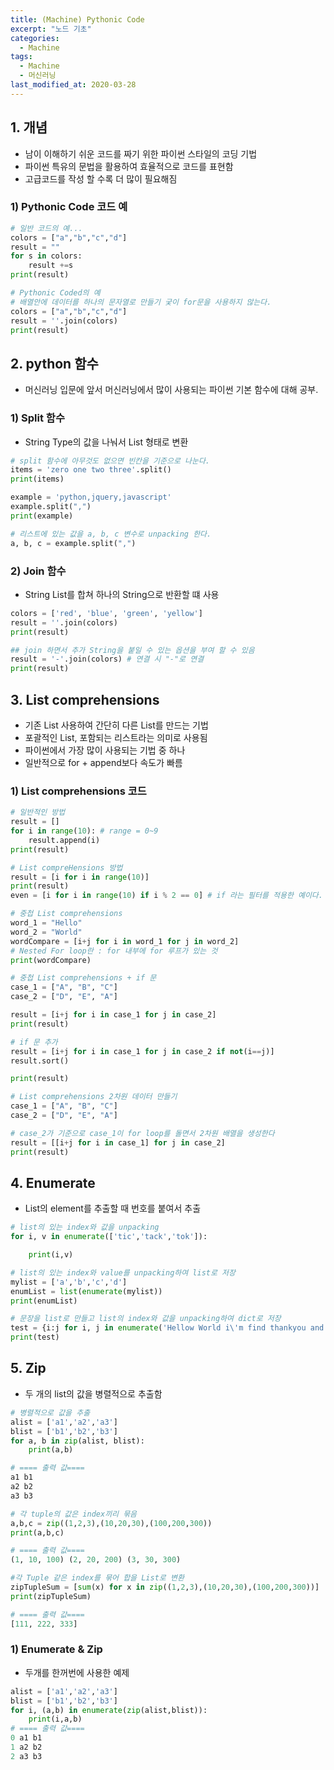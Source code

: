```yaml
---
title: (Machine) Pythonic Code
excerpt: "노드 기초"
categories:
  - Machine
tags:
  - Machine
  - 머신러닝
last_modified_at: 2020-03-28
---
```

## 1. 개념
- 남이 이해하기 쉬운 코드를 짜기 위한 파이썬 스타일의 코딩 기법
- 파이썬 특유의 문법을 활용하여 효율적으로 코드를 표현함
- 고급코드를 작성 할 수록 더 많이 필요해짐

### 1) Pythonic Code 코드 예
~~~python
# 일반 코드의 예...
colors = ["a","b","c","d"]
result = ""
for s in colors:
    result +=s
print(result)
~~~

~~~python
# Pythonic Coded의 예
# 배열안에 데이터를 하나의 문자열로 만들기 궂이 for문을 사용하지 않는다.
colors = ["a","b","c","d"]
result = ''.join(colors)
print(result)
~~~

## 2. python 함수
- 머신러닝 입문에 앞서 머신러닝에서 많이 사용되는 파이썬 기본 함수에 대해 공부.

### 1) Split 함수
- String Type의 값을 나눠서 List 형태로 변환

~~~python
# split 함수에 아무것도 없으면 빈칸을 기준으로 나눈다.
items = 'zero one two three'.split()
print(items)

example = 'python,jquery,javascript'
example.split(",")
print(example)

# 리스트에 있는 값을 a, b, c 변수로 unpacking 한다.
a, b, c = example.split(",")
~~~

### 2) Join 함수
- String List를 합쳐 하나의 String으로 반환할 떄 사용   

~~~python
colors = ['red', 'blue', 'green', 'yellow']
result = ''.join(colors)
print(result)

## join 하면서 추가 String을 붙일 수 있는 옵션을 부여 할 수 있음
result = '-'.join(colors) # 연결 시 "-"로 연결
print(result)
~~~

## 3. List comprehensions
- 기존 List 사용하여 간단히 다른 List를 만드는 기법
- 포괄적인 List, 포함되는 리스트라는 의미로 사용됨
- 파이썬에서 가장 많이 사용되는 기법 중 하나
- 일반적으로 for + append보다 속도가 빠름

### 1) List comprehensions 코드
~~~python
# 일반적인 방법
result = []
for i in range(10): # range = 0~9
    result.append(i)
print(result)
~~~

~~~python
# List compreHensions 방법
result = [i for i in range(10)]
print(result)
even = [i for i in range(10) if i % 2 == 0] # if 라는 필터를 적용한 예이다.
~~~

~~~python
# 중첩 List comprehensions
word_1 = "Hello"
word_2 = "World"
wordCompare = [i+j for i in word_1 for j in word_2]
# Nested For loop란 : for 내부에 for 루프가 있는 것
print(wordCompare)
~~~

~~~python
# 중첩 List comprehensions + if 문
case_1 = ["A", "B", "C"]
case_2 = ["D", "E", "A"]

result = [i+j for i in case_1 for j in case_2]
print(result)

# if 문 추가
result = [i+j for i in case_1 for j in case_2 if not(i==j)]
result.sort()

print(result)
~~~

~~~python
# List comprehensions 2차원 데이터 만들기
case_1 = ["A", "B", "C"]
case_2 = ["D", "E", "A"]

# case_2가 기준으로 case_1이 for loop를 돌면서 2차원 배열을 생성한다
result = [[i+j for i in case_1] for j in case_2]
print(result)
~~~

## 4. Enumerate
- List의 element를 추출할 때 번호를 붙여서 추출

~~~python
# list의 있는 index와 값을 unpacking
for i, v in enumerate(['tic','tack','tok']):

    print(i,v)
~~~
~~~python
# list의 있는 index와 value를 unpacking하여 list로 저장
mylist = ['a','b','c','d']
enumList = list(enumerate(mylist))
print(enumList)
~~~
~~~python
# 문장을 list로 만들고 list의 index와 값을 unpacking하여 dict로 저장
test = {i:j for i, j in enumerate('Hellow World i\'m find thankyou and you?'.split())}
print(test)
~~~

## 5. Zip
- 두 개의 list의 값을 병렬적으로 추출함

~~~python
# 병렬적으로 값을 추출
alist = ['a1','a2','a3']
blist = ['b1','b2','b3']
for a, b in zip(alist, blist): 
    print(a,b)

# ==== 출력 값==== 
a1 b1
a2 b2
a3 b3
~~~
~~~python
# 각 tuple의 값은 index끼리 묶음
a,b,c = zip((1,2,3),(10,20,30),(100,200,300))
print(a,b,c)

# ==== 출력 값====
(1, 10, 100) (2, 20, 200) (3, 30, 300)
~~~
~~~python
#각 Tuple 같은 index를 묶어 합을 List로 변환
zipTupleSum = [sum(x) for x in zip((1,2,3),(10,20,30),(100,200,300))]
print(zipTupleSum)

# ==== 출력 값====
[111, 222, 333]
~~~

### 1) Enumerate & Zip
- 두개를 한꺼번에 사용한 예제

~~~python
alist = ['a1','a2','a3']
blist = ['b1','b2','b3']
for i, (a,b) in enumerate(zip(alist,blist)):
    print(i,a,b)
# ==== 출력 값====
0 a1 b1
1 a2 b2
2 a3 b3
~~~